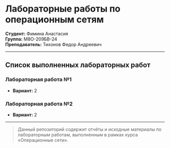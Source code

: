 # Лабораторные работы по операционным сетям

**Студент:** Фимина Анастасия  
**Группа:** М8О-209БВ-24  
**Преподаватель:** Тихонов Федор Андреевич

---

## Список выполненных лабораторных работ

### Лабораторная работа №1  
- **Вариант:** 2  

### Лабораторная работа №2  
- **Вариант:** 2  

---

> Данный репозиторий содержит отчёты и исходные материалы по лабораторным работам, выполненным в рамках курса «Операционные сети».
